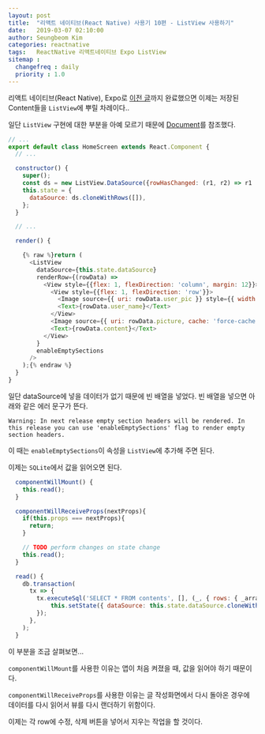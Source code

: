 ```yaml
---
layout: post
title:  "리액트 네이티브(React Native) 사용기 10편 - ListView 사용하기"
date:   2019-03-07 02:10:00
author: Seungbeom Kim
categories: reactnative
tags:	ReactNative 리액트네이티브 Expo ListView
sitemap :
  changefreq : daily
  priority : 1.0
---
```


리액트 네이티브(React Native), Expo로 [이전 글](https://myksb1223.github.io/reactnative/2019/02/27/React-Native-09.html)까지 완료했으면 이제는 저장된 Content들을 `ListView`에 뿌릴 차례이다..

일단 `ListView` 구현에 대한 부분을 아예 모르기 때문에 [Document](https://docs.expo.io/versions/latest/react-native/listview/)를 참조했다.

```Javascript
// ...
export default class HomeScreen extends React.Component {
  // ...

  constructor() {
    super();
    const ds = new ListView.DataSource({rowHasChanged: (r1, r2) => r1 !== r2});
    this.state = {
      dataSource: ds.cloneWithRows([]),
    };
  }

  // ...

  render() {

    {% raw %}return (
      <ListView
        dataSource={this.state.dataSource}
        renderRow={(rowData) =>
          <View style={{flex: 1, flexDirection: 'column', margin: 12}}>
            <View style={{flex: 1, flexDirection: 'row'}}>
              <Image source={{ uri: rowData.user_pic }} style={{ width: 36, height: 36 }} />
              <Text>{rowData.user_name}</Text>
            </View>
            <Image source={{ uri: rowData.picture, cache: 'force-cache', }} style={{ flex: 1, height: 200 }} />
            <Text>{rowData.content}</Text>
          </View>
        }
        enableEmptySections
      />
    );{% endraw %}
  }
}
```

일단 dataSource에 넣을 데이터가 없기 때문에 빈 배열을 넣었다. 빈 배열을 넣으면 아래와 같은 에러 문구가 뜬다.

    Warning: In next release empty section headers will be rendered. In this release you can use 'enableEmptySections' flag to render empty section headers.

이 때는 `enableEmptySections`이 속성을 `ListView`에 추가해 주면 된다.

이제는 `SQLite`에서 값을 읽어오면 된다.

```Javascript
  componentWillMount() {
    this.read();
  }

  componentWillReceiveProps(nextProps){
    if(this.props === nextProps){
      return;
    }

    // TODO perform changes on state change
    this.read();
  }

  read() {
    db.transaction(
      tx => {
        tx.executeSql('SELECT * FROM contents', [], (_, { rows: { _array } }) => {
            this.setState({ dataSource: this.state.dataSource.cloneWithRows(_array)})
        });
      },
    );
  }
```

이 부분을 조금 살펴보면...

`componentWillMount`를 사용한 이유는 앱이 처음 켜졌을 때, 값을 읽어야 하기 때문이다.

`componentWillReceiveProps`를 사용한 이유는 글 작성화면에서 다시 돌아온 경우에 데이터를 다시 읽어서 뷰를 다시 랜더하기 위함이다.

이제는 각 row에 수정, 삭제 버튼을 넣어서 지우는 작업을 할 것이다.
